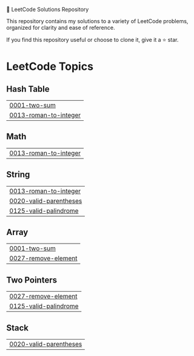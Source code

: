 📂 LeetCode Solutions Repository

This repository contains my solutions to a variety of LeetCode problems, organized for clarity and ease of reference.

If you find this repository useful or choose to clone it, give it a ⭐ star.
<!---LeetCode Topics Start-->
# LeetCode Topics
## Hash Table
|  |
| ------- |
| [0001-two-sum](https://github.com/ankit227060/LeetCode/tree/master/0001-two-sum) |
| [0013-roman-to-integer](https://github.com/ankit227060/LeetCode/tree/master/0013-roman-to-integer) |
## Math
|  |
| ------- |
| [0013-roman-to-integer](https://github.com/ankit227060/LeetCode/tree/master/0013-roman-to-integer) |
## String
|  |
| ------- |
| [0013-roman-to-integer](https://github.com/ankit227060/LeetCode/tree/master/0013-roman-to-integer) |
| [0020-valid-parentheses](https://github.com/ankit227060/LeetCode/tree/master/0020-valid-parentheses) |
| [0125-valid-palindrome](https://github.com/ankit227060/LeetCode/tree/master/0125-valid-palindrome) |
## Array
|  |
| ------- |
| [0001-two-sum](https://github.com/ankit227060/LeetCode/tree/master/0001-two-sum) |
| [0027-remove-element](https://github.com/ankit227060/LeetCode/tree/master/0027-remove-element) |
## Two Pointers
|  |
| ------- |
| [0027-remove-element](https://github.com/ankit227060/LeetCode/tree/master/0027-remove-element) |
| [0125-valid-palindrome](https://github.com/ankit227060/LeetCode/tree/master/0125-valid-palindrome) |
## Stack
|  |
| ------- |
| [0020-valid-parentheses](https://github.com/ankit227060/LeetCode/tree/master/0020-valid-parentheses) |
<!---LeetCode Topics End-->
